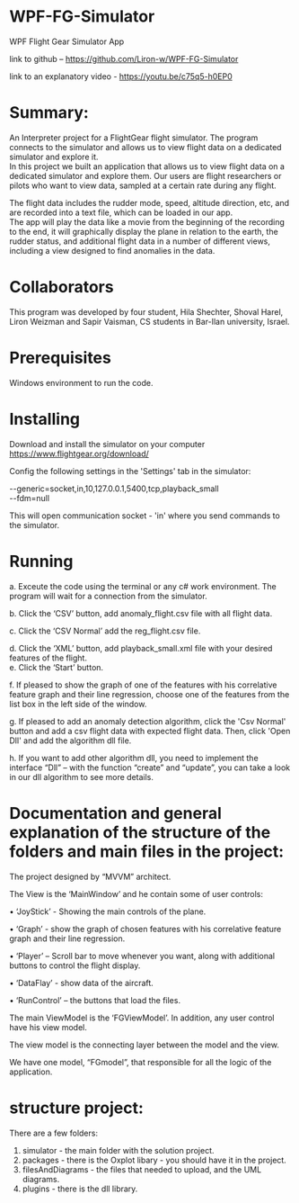# WPF-FG-Simulator

WPF Flight Gear Simulator App  

link to github –  https://github.com/Liron-w/WPF-FG-Simulator

link to an explanatory video - https://youtu.be/c75q5-h0EP0  

# Summary:
An Interpreter project for a FlightGear flight simulator. The program connects to the simulator and allows us to view flight data on a dedicated simulator and explore it.  
In this project we built an application that allows us to view flight data on a dedicated simulator and explore them. Our users are flight researchers or pilots who want to view data, sampled at a certain rate during any flight.  

The flight data includes the rudder mode, speed, altitude direction, etc, and are recorded into a text file, which can be loaded in our app.  
The app will play the data like a movie from the beginning of the recording to the end, it will graphically display the plane in relation to the earth, the rudder status, and additional flight data in a number of different views, including a view designed to find anomalies in the data.  
# Collaborators
This program was developed by four student, Hila Shechter, Shoval Harel, Liron Weizman and Sapir Vaisman, CS students in Bar-Ilan university, Israel.  
# Prerequisites
Windows environment to run the code.
# Installing
Download and install the simulator on your computer https://www.flightgear.org/download/  

Config the following settings in the 'Settings' tab in the simulator: 

  --generic=socket,in,10,127.0.0.1,5400,tcp,playback_small  
  --fdm=null  
  
This will open communication socket - 'in' where you send commands to the simulator.  
# Running
a.	Exceute the code using the terminal or any c# work environment. The program will wait for a connection from the simulator. 

b.	Click the ‘CSV’ button, add anomaly_flight.csv file with all flight data.  

c.	Click the ‘CSV Normal’ add the reg_flight.csv file.  

d.	Click the ‘XML’ button, add playback_small.xml file with your desired features of the flight.  
e.	Click the ‘Start’ button. 

f.	If pleased to show the graph of one of the features with his correlative feature graph and their line regression, choose one of the features from the list box in the left side of the window.  

g.	If pleased to add an anomaly detection algorithm, click the 'Csv Normal' button and add a csv flight data with expected flight data. Then, click 'Open Dll' and add the algorithm dll file.  

h.	If you want to add other algorithm dll, you need to implement the interface “Dll” – with the function “create” and “update”, you can take a look in our dll algorithm to see more details.  

# Documentation and general explanation of the structure of the folders and main files in the project:
The project designed by “MVVM” architect.  

The View is the ‘MainWindow’ and he contain some of user controls: 

•	‘JoyStick’ - Showing the main controls of the plane.  

•	‘Graph’ - show the graph of chosen features with his correlative feature graph and their line regression.

•	‘Player’ – Scroll bar to move whenever you want, along with additional buttons to control the flight display.  

•	‘DataFlay’ - show data of the aircraft.  

•	‘RunControl’ – the buttons that load the files.  

The main ViewModel is the ‘FGViewModel’.  In addition, any user control have his view model.  

The view model is the  connecting layer between the model and the view.  

We have one  model,  “FGmodel”,  that responsible for all the logic of the application.  

# structure project:
There are a few folders:  
1. simulator -  the main folder with the solution project.  
2. packages  - there is the Oxplot libary - you should have it in the project.  
3. filesAndDiagrams -  the files that needed to upload, and the UML diagrams.  
4. plugins - there is the dll library.  





